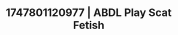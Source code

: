 ---
categories:
- Vocal tease
- Shadow play
- BookTok after dark
- Virtual lover intimacy
- Soft domination
image: /assets/images/1747801120977.jpg
layout: post
seo:
  description: Featured content with artistic Scat Fetish, ABDL Play. HD images available.
  keywords: Scat Fetish, ABDL Play
  og_image: /assets/images/1747801120977.jpg
  schema_type: VisualArtwork
tags:
- '#1747801120977'
- ABDL Play
- Scat Fetish
title: 1747801120977 | ABDL Play Scat Fetish
---